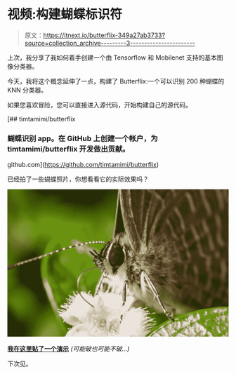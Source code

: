 # 视频:构建蝴蝶标识符

> 原文：<https://itnext.io/butterflix-349a27ab3733?source=collection_archive---------3----------------------->

上次，我分享了我如何着手创建一个由 Tensorflow 和 Mobilenet 支持的基本图像分类器。

今天，我将这个概念延伸了一点，构建了 Butterflix:一个可以识别 200 种蝴蝶的 KNN 分类器。

如果您喜欢冒险，您可以直接进入源代码，开始构建自己的源代码。

[](https://github.com/timtamimi/butterflix) [## timtamimi/butterflix

### 蝴蝶识别 app。在 GitHub 上创建一个帐户，为 timtamimi/butterflix 开发做出贡献。

github.com](https://github.com/timtamimi/butterflix) 

已经拍了一些蝴蝶照片，你想看看它的实际效果吗？

![](img/637db5e4983ca5da6acb078196da4430.png)

[**我在这里贴了一个演示**](http://34.67.116.81/) *(可能破也可能不破…)*

下次见。